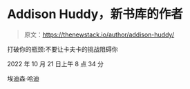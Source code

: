 # Addison Huddy，新书库的作者

> 原文：<https://thenewstack.io/author/addison-huddy/>

打破你的瓶颈:不要让卡夫卡的挑战阻碍你

2022 年 10 月 21 日上午 8 点 34 分

埃迪森·哈迪